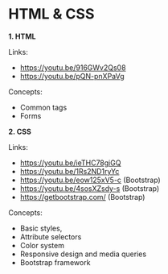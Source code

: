 # HTML & CSS

**1. HTML**

Links:

   * https://youtu.be/916GWv2Qs08
   * https://youtu.be/pQN-pnXPaVg
   
Concepts:  

* Common tags
* Forms 

**2. CSS**

Links:

   * https://youtu.be/ieTHC78giGQ
   * https://youtu.be/1Rs2ND1ryYc
   * https://youtu.be/eow125xV5-c (Bootstrap)
   * https://youtu.be/4sosXZsdy-s (Bootstrap)
   * https://getbootstrap.com/ (Bootstrap)
   
Concepts:  

* Basic styles, 
* Attribute selectors
* Color system
* Responsive design and media queries
* Bootstrap framework